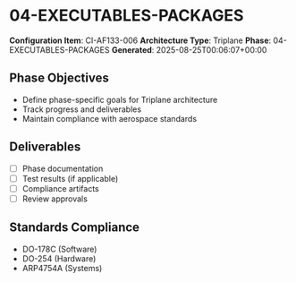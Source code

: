 # 04-EXECUTABLES-PACKAGES

**Configuration Item**: CI-AF133-006
**Architecture Type**: Triplane
**Phase**: 04-EXECUTABLES-PACKAGES
**Generated**: 2025-08-25T00:06:07+00:00

## Phase Objectives
- Define phase-specific goals for Triplane architecture
- Track progress and deliverables
- Maintain compliance with aerospace standards

## Deliverables
- [ ] Phase documentation
- [ ] Test results (if applicable)
- [ ] Compliance artifacts
- [ ] Review approvals

## Standards Compliance
- DO-178C (Software)
- DO-254 (Hardware)
- ARP4754A (Systems)
